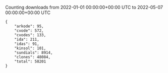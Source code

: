 
Counting downloads from 2022-01-01 00:00:00+00:00 UTC to 2022-05-07 00:00:00+00:00 UTC

```
{
    "arkode": 95,
    "cvode": 572,
    "cvodes": 133,
    "ida": 211,
    "idas": 91,
    "kinsol": 101,
    "sundials": 8914,
    "clones": 48084,
    "total": 58201
}
```
